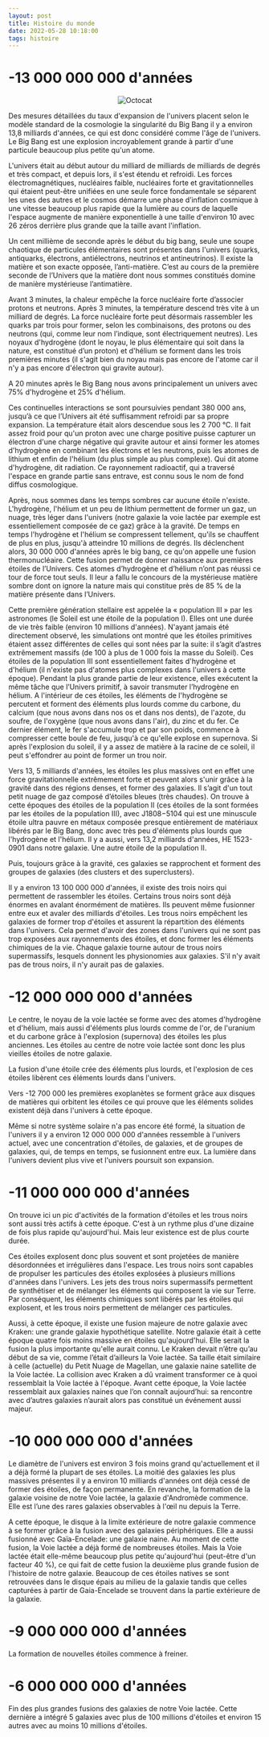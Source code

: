 ```yaml
---
layout: post
title: Histoire du monde
date: 2022-05-28 10:18:00
tags: histoire
---
```


# -13 000 000 000 d'années

<span style="display:block;text-align:center">![Octocat]({{site.baseurl}}/assets/img/bigbang.png)</span>

Des mesures détaillées du taux d'expansion de l'univers placent selon le modèle standard de la cosmologie la singularité du Big Bang il y a environ 13,8 milliards d'années, ce qui est donc considéré comme l'âge de l'univers. Le Big Bang est une explosion incroyablement grande à partir d'une particule beaucoup plus petite qu'un atome.
 
L'univers était au début autour du milliard de milliards de milliards de degrés et très compact, et depuis lors, il s'est étendu et refroidi. Les forces électromagnétiques, nucléaires faible, nucléaires forte et gravitationnelles qui étaient peut-être unifiées en une seule force fondamentale se séparent les unes des autres et le cosmos démarre une phase d’inflation cosmique à une vitesse beaucoup plus rapide que la lumière au cours de laquelle l'espace augmente de manière exponentielle à une taille d'environ 10 avec 26 zéros derrière plus grande que la taille avant l'inflation.
 
Un cent millième de seconde après le début du big bang, seule une soupe chaotique de particules élémentaires sont présentes dans l'univers (quarks, antiquarks, électrons, antiélectrons, neutrinos et antineutrinos). Il existe la matière et son exacte opposée, l’anti-matière. C’est au cours de la première seconde de l’Univers que la matière dont nous sommes constitués domine de manière mystérieuse l’antimatière.
 
Avant 3 minutes, la chaleur empêche la force nucléaire forte d’associer protons et neutrons. Après 3 minutes, la température descend très vite à un milliard de degrés. La force nucléaire forte peut désormais rassembler les quarks par trois pour former, selon les combinaisons, des protons ou des neutrons (qui, comme leur nom l’indique, sont électriquement neutres). Les noyaux d'hydrogène (dont le noyau, le plus élémentaire qui soit dans la nature, est constitué d’un proton) et d'hélium se forment dans les trois premières minutes (il s'agit bien du noyau mais pas encore de l'atome car il n'y a pas encore d'électron qui gravite autour).
 
A 20 minutes après le Big Bang nous avons principalement un univers avec 75% d'hydrogène et 25% d'hélium.
 
Ces continuelles interactions se sont poursuivies pendant 380 000 ans, jusqu’à ce que l’Univers ait été suffisamment refroidi par sa propre expansion. La température était alors descendue sous les 2 700 °C. Il fait assez froid pour qu'un proton avec une charge positive puisse capturer un électron d'une charge négative qui gravite autour et ainsi former les atomes d'hydrogène en combinant les électrons et les neutrons, puis les atomes de lithium et enfin de l'hélium (du plus simple au plus complexe). Qui dit atome d'hydrogène, dit radiation. Ce rayonnement radioactif, qui a traversé l'espace en grande partie sans entrave, est connu sous le nom de fond diffus cosmologique. 
 
Après, nous sommes dans les temps sombres car aucune étoile n'existe. L'hydrogène, l'hélium et un peu de lithium permettent de former un gaz, un nuage, très léger dans l'univers (notre galaxie la voie lactée par exemple est essentiellement composée de ce gaz) grâce à la gravité. De temps en temps l'hydrogène et l'hélium se compressent tellement, qu'ils se chauffent de plus en plus, jusqu'à atteindre 10 millions de degrés. Ils déclenchent alors, 30 000 000 d'années après le big bang, ce qu'on appelle une fusion thermonucléaire. Cette fusion permet de donner naissance aux premières étoiles de l’Univers. Ces atomes d’hydrogène et d’hélium n’ont pas réussi ce tour de force tout seuls. Il leur a fallu le concours de la mystérieuse matière sombre dont on ignore la nature mais qui constitue près de 85 % de la matière présente dans l’Univers.
 
Cette première génération stellaire est appelée la « population III » par les astronomes (le Soleil est une étoile de la population I). Elles ont une durée de vie très faible (environ 10 millions d'années). N'ayant jamais été directement observé, les simulations ont montré que les étoiles primitives étaient assez différentes de celles qui sont nées par la suite: il s’agit d’astres extrêmement massifs (de 100 à plus de 1 000 fois la masse du Soleil). Ces étoiles de la population III sont essentiellement faites d'hydrogène et d'hélium (il n'existe pas d'atomes plus complexes dans l'univers à cette époque). Pendant la plus grande partie de leur existence, elles exécutent la même tâche que l’Univers primitif, à savoir transmuter l’hydrogène en hélium. A l'intérieur de ces étoiles, les éléments de l'hydrogène se percutent et forment des éléments plus lourds comme du carbone, du calcium (que nous avons dans nos os et dans nos dents), de l'azote, du soufre, de l'oxygène (que nous avons dans l'air), du zinc et du fer. Ce dernier élément, le fer s'accumule trop et par son poids, commence à compresser cette boule de feu, jusqu'à ce qu'elle explose en supernova. Si après l'explosion du soleil, il y a assez de matière à la racine de ce soleil, il peut s'effondrer au point de former un trou noir.
 
Vers 13, 5 milliards d'années, les étoiles les plus massives ont en effet une force gravitationnelle extrêmement forte et peuvent alors s'unir grâce à la gravité dans des régions denses, et former des galaxies. Il s’agit d'un tout petit nuage de gaz composé d’étoiles bleues (très chaudes). On trouve à cette époques des étoiles de la population II (ces étoiles de la sont formées par les étoiles de la population III), avec J1808−5104 qui est une minuscule étoile ultra pauvre en métaux composée presque entièrement de matériaux libérés par le Big Bang, donc avec très peu d'éléments plus lourds que l'hydrogène et l'hélium. Il y a aussi, vers 13,2 milliards d'années, HE 1523-0901 dans notre galaxie. Une autre étoile de la population II.
 
Puis, toujours grâce à la gravité, ces galaxies se rapprochent et forment des groupes de galaxies (des clusters et des superclusters).
 
Il y a  environ 13 100 000 000 d'années, il existe des trois noirs qui permettent de rassembler les étoiles. Certains trous noirs sont déjà énormes en avalant énormément de matières. Ils peuvent même fusionner entre eux et avaler des milliards d'étoiles. Les trous noirs empêchent les galaxies de former trop d'étoiles et assurent la répartition des éléments dans l'univers. Cela permet d'avoir des zones dans l'univers qui ne sont pas trop exposées aux rayonnements des étoiles, et donc former les éléments chimiques de la vie. Chaque galaxie tourne autour de trous noirs supermassifs, lesquels donnent les physionomies aux galaxies. S'il n'y avait pas de trous noirs, il n'y aurait pas de galaxies.
 
# -12 000 000 000 d'années
 
Le centre, le noyau de la voie lactée se forme avec des atomes d'hydrogène et d'hélium, mais aussi d'éléments plus lourds comme de l'or, de l'uranium et du carbone grâce à l'explosion (supernova) des étoiles les plus anciennes. Les étoiles au centre de notre voie lactée sont donc les plus vieilles étoiles de notre galaxie.
 
La fusion d'une étoile crée des éléments plus lourds, et l'explosion de ces étoiles libèrent ces éléments lourds dans l'univers.
 
Vers -12 700 000 les premières exoplanètes se forment grâce aux disques de matières qui orbitent les étoiles ce qui prouve que les éléments solides existent déjà dans l'univers à cette époque.
 
Même si notre système solaire n'a pas encore été formé, la situation de l'univers il y a environ 12 000 000 000 d'années ressemble à l'univers actuel, avec une concentration d'étoiles, de galaxies, et de groupes de galaxies, qui, de temps en temps, se fusionnent entre eux. La lumière dans l'univers devient plus vive et l'univers poursuit son expansion.
 
# -11 000 000 000 d'années
 
On trouve ici un pic d'activités de la formation d'étoiles et les trous noirs sont aussi très actifs à cette époque. C'est à un rythme plus d'une dizaine de fois plus rapide qu'aujourd'hui. Mais leur existence est de plus courte durée.
 
Ces étoiles explosent donc plus souvent et sont projetées de manière désordonnées et irrégulières dans l'espace. Les trous noirs sont capables de propulser les particules des étoiles explosées à plusieurs millions d'années dans l'univers. Les jets des trous noirs supermassifs permettent de synthétiser et de mélanger les éléments qui composent la vie sur Terre. Par conséquent, les éléments chimiques sont libérés par les étoiles qui explosent, et les trous noirs permettent de mélanger ces particules.
 
Aussi, à cette époque, il existe une fusion majeure de notre galaxie avec Kraken: une grande galaxie hypothétique satellite. Notre galaxie était à cette époque quatre fois moins massive en étoiles qu'aujourd'hui. Elle serait la fusion la plus importante qu'elle aurait connu. Le Kraken devait n’être qu’au début de sa vie, comme l’était d’ailleurs la Voie lactée. Sa taille était similaire à celle (actuelle) du Petit Nuage de Magellan, une galaxie naine satellite de la Voie lactée. La collision avec Kraken a dû vraiment transformer ce à quoi ressemblait la Voie lactée à l'époque. Avant cette époque, la Voie lactée ressemblait aux galaxies naines que l’on connaît aujourd’hui: sa rencontre avec d’autres galaxies n’aurait alors pas constitué un événement aussi majeur.
 
# -10 000 000 000 d'années
 
Le diamètre de l'univers est environ 3 fois moins grand qu'actuellement et il a déjà formé la plupart de ses étoiles. La moitié des galaxies les plus massives présentes il y a environ 10 milliards d'années ont déjà cessé de former des étoiles, de façon permanente. En revanche, la formation de la galaxie voisine de notre Voie lactée, la galaxie d'Andromède commence. Elle est l’une des rares galaxies observables à l'œil nu depuis la Terre.
 
A cette époque, le disque à la limite extérieure de notre galaxie commence à se former grâce à la fusion avec des galaxies périphériques. Elle a aussi fusionné avec Gaïa-Encelade: une galaxie naine. Au moment de cette fusion, la Voie lactée a déjà formé de nombreuses étoiles. Mais la Voie lactée était elle-même beaucoup plus petite qu'aujourd'hui (peut-être d'un facteur 40 %), ce qui fait de cette fusion la deuxième plus grande fusion de l'histoire de notre galaxie. Beaucoup de ces étoiles natives se sont retrouvées dans le disque épais au milieu de la galaxie tandis que celles capturées à partir de Gaia-Encelade se trouvent dans la partie extérieure de la galaxie.
 
# -9 000 000 000 d'années
 
La formation de nouvelles étoiles commence à freiner.
 
# -6 000 000 000 d'années
 
Fin des plus grandes fusions des galaxies de notre Voie lactée. Cette dernière a intégré 5 galaxies avec plus de 100 millions d'étoiles et environ 15 autres avec au moins 10 millions d'étoiles.